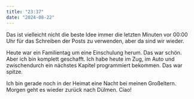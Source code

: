 ```yaml
---
title: "23:37"
date: "2024-08-22"
---
```


Das ist vielleicht nicht die beste Idee immer die letzten Minuten vor 00:00 Uhr für das Schreiben der Posts zu verwenden, aber da sind wir wieder.

Heute war ein Familientag um eine Einschulung herum. Das war schön. Aber ich bin komplett geschafft. Ich habe heute im Zug, im Auto und zwischendurch ein nächstes Kapitel programmiert bekommen. Das war spitze.

Ich bin gerade noch in der Heimat eine Nacht bei meinen Großeltern. Morgen geht es wieder zurück nach Dülmen. Ciao!
